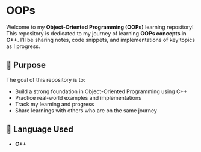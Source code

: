 # OOPs

Welcome to my **Object-Oriented Programming (OOPs)** learning repository!  
This repository is dedicated to my journey of learning **OOPs concepts in C++**. I’ll be sharing notes, code snippets, and implementations of key topics as I progress.

## 📌 Purpose

The goal of this repository is to:
- Build a strong foundation in Object-Oriented Programming using C++
- Practice real-world examples and implementations
- Track my learning and progress
- Share learnings with others who are on the same journey

## 🚀 Language Used

- **C++**
